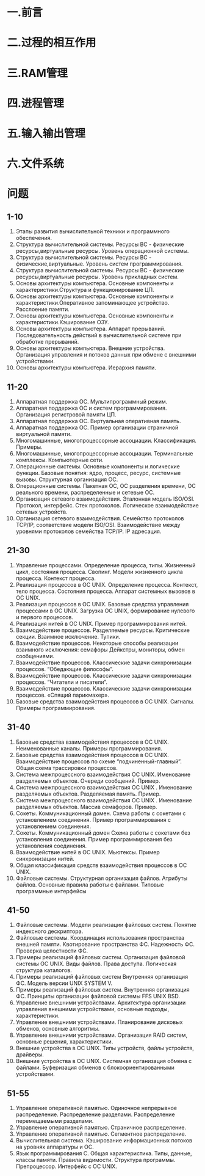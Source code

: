 # 一.前言

# 二.过程的相互作用

# 三.RAM管理

# 四.进程管理

# 五.输入输出管理

# 六.文件系统

# 问题
## 1-10
1. Этапы развития вычислительной техники и программного обеспечения.
2. Структура вычислительной системы. Ресурсы ВС - физические ресурсы,виртуальные ресурсы. Уровень операционной системы.
3. Структура вычислительной системы. Ресурсы ВС - физические,виртуальные. Уровень систем программирования.
4. Структура вычислительной системы. Ресурсы ВС - физические ресурсы,виртуальные ресурсы. Уровень прикладных систем.
5. Основы архитектуры компьютера. Основные компоненты и характеристики.Структура и функционирование ЦП.
6. Основы архитектуры компьютера. Основные компоненты и характеристики.Оперативное запоминающее устройство. Расслоение памяти. 
7. Основы архитектуры компьютера. Основные компоненты и характеристики.Кэширование ОЗУ.
8. Основы архитектуры компьютера. Аппарат прерываний. Последовательность действий в вычислительной системе при обработке прерываний.
9. Основы архитектуры компьютера. Внешние устройства. Организация управления и потоков данных при обмене с внешними устройствами.
10. Основы архитектуры компьютера. Иерархия памяти.
## 11-20
1. Аппаратная поддержка ОС. Мультипрограммный режим.
2. Аппаратная поддержка ОС и систем программирования. Организация регистровой памяти ЦП.
3. Аппаратная поддержка ОС. Виртуальная оперативная память.
4. Аппаратная поддержка ОС. Пример организации страничной виртуальной памяти.
5. Многомашинные, многопроцессорные ассоциации. Классификация. Примеры.
6. Многомашинные, многопроцессорные ассоциации. Терминальные комплексы. Компьютерные сети.
7. Операционные системы. Основные компоненты и логические функции. Базовые понятия: ядро, процесс, ресурс, системные вызовы. Структурная организация ОС.
8. Операционные системы. Пакетная ОС, ОС разделения времени, ОС реального времени, распределенные и сетевые ОС.
9. Организация сетевого взаимодействия. Эталонная модель ISO/OSI. Протокол, интерфейс. Стек протоколов. Логическое взаимодействие сетевых устройств.
10. Организация сетевого взаимодействия. Семейство протоколов TCP/IP, соответствие модели ISO/OSI. Взаимодействие между уровнями протоколов семейства TCP/IP. IP адресация.
## 21-30
1. Управление процессами. Определение процесса, типы. Жизненный цикл, состояния процесса. Свопинг. Модели жизненного цикла процесса. Контекст процесса.
2. Реализация процессов в ОС UNIX. Определение процесса. Контекст, тело процесса. Состояния процесса. Аппарат системных вызовов в ОС UNIX.
3. Реализация процессов в ОС UNIX. Базовые средства управления процессами в ОС UNIX. Загрузка ОС UNIX, формирование нулевого и первого процессов.
4. Реализация нитей в ОС UNIX. Пример программирования нитей.
5. Взаимодействие процессов. Разделяемые ресурсы. Критические секции. Взаимное исключение. Тупики.
6. Взаимодействие процессов. Некоторые способы реализации взаимного исключения: семафоры Дейкстры, мониторы, обмен сообщениями.
7. Взаимодействие процессов. Классические задачи синхронизации процессов. “Обедающие философы”.
8. Взаимодействие процессов. Классические задачи синхронизации процессов. “Читатели и писатели”.
9. Взаимодействие процессов. Классические задачи синхронизации процессов. «Спящий парикмахер». 
10. Базовые средства взаимодействия процессов в ОС UNIX. Сигналы. Примеры программирования.
## 31-40
1. Базовые средства взаимодействия процессов в ОС UNIX. Неименованные каналы. Примеры программирования.
2. Базовые средства взаимодействия процессов в ОС UNIX. Взаимодействие процессов по схеме “подчиненный-главный”. Общая схема трассировки процессов.
3. Система межпроцессного взаимодействия ОС UNIX. Именование разделяемых объектов. Очереди сообщений. Пример.
4. Система межпроцессного взаимодействия ОС UNIX . Именование разделяемых объектов. Разделяемая память. Пример.
5. Система межпроцессного взаимодействия ОС UNIX . Именование разделяемых объектов. Массив семафоров. Пример.
6. Сокеты. Коммуникационный домен. Схема работы с сокетами с установлением соединения. Пример программирования с установлением соединения.
7. Сокеты. Коммуникационный домен Схема работы с сокетами без установления соединения. Пример программирования без установления соединения.
8. Взаимодействие нитей в ОС UNIX. Мьютексы. Пример синхронизации нитей.
9. Общая классификация средств взаимодействия процессов в ОС UNIX.
10. Файловые системы. Структурная организация файлов. Атрибуты файлов. Основные правила работы с файлами. Типовые программные интерфейсы
## 41-50
1. Файловые системы. Модели реализации файловых систем. Понятие индексного дескриптора.
2. Файловые системы. Координация использования пространства внешней памяти. Квотирование пространства ФС. Надежность ФС. Проверка целостности ФС.
3. Примеры реализаций файловых систем. Организация файловой системы OC UNIX. Виды файлов. Права доступа. Логическая структура каталогов.
4. Примеры реализаций файловых систем Внутренняя организация ФС. Модель версии UNIX SYSTEM V.
5. Примеры реализаций файловых систем. Внутренняя организация ФС. Принципы организации файловой системы FFS UNIX BSD.
6. Управление внешними устройствами. Архитектура организации управления внешними устройствами, основные подходы, характеристики.
7. Управление внешними устройствами. Планирование дисковых обменов, основные алгоритмы.
8. Управление внешними устройствами. Организация RAID систем, основные решения, характеристики.
9. Внешние устройства в ОС UNIX. Типы устройств, файлы устройств, драйверы.
10. Внешние устройства в ОС UNIX. Системная организация обмена с файлами. Буферизация обменов с блокоориентированными устройствами.
## 51-55
1. Управление оперативной памятью. Одиночное непрерывное распределение. Распределение разделами. Распределение перемещаемыми разделами.
2. Управление оперативной памятью. Страничное распределение.
3. Управление оперативной памятью. Сегментное распределение.
4. Вычислительная система. Кэширование информационных потоков на уровнях аппаратуры и ОС.
5. Язык программирования С. Общая характеристика. Типы, данные, классы памяти. Правила видимости. Структура программы. Препроцессор. Интерфейс с ОС UNIX.